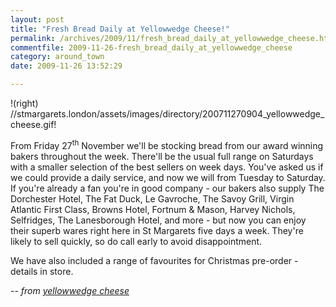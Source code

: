 ```yaml
---
layout: post
title: "Fresh Bread Daily at Yellowwedge Cheese!"
permalink: /archives/2009/11/fresh_bread_daily_at_yellowwedge_cheese.html
commentfile: 2009-11-26-fresh_bread_daily_at_yellowwedge_cheese
category: around_town
date: 2009-11-26 13:52:29

---
```


!(right) //stmargarets.london/assets/images/directory/200711270904\_yellowwedge\_cheese.gif!

From Friday 27<sup>th</sup> November we'll be stocking bread from our award winning bakers throughout the week. There'll be the usual full range on Saturdays with a smaller selection of the best sellers on week days. You've asked us if we could provide a daily service, and now we will from Tuesday to Saturday. If you're already a fan you're in good company - our bakers also supply The Dorchester Hotel, The Fat Duck, Le Gavroche, The Savoy Grill, Virgin Atlantic First Class, Browns Hotel, Fortnum & Mason, Harvey Nichols, Selfridges, The Lanesborough Hotel, and more - but now you can enjoy their superb wares right here in St Margarets five days a week. They're likely to sell quickly, so do call early to avoid disappointment.

We have also included a range of favourites for Christmas pre-order - details in store.

<cite>-- from [yellowwedge cheese](http://www.yellowwedge.com/)</cite>
